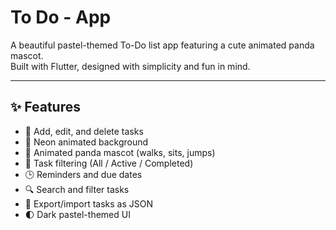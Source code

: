 # To Do - App

A beautiful pastel-themed To-Do list app featuring a cute animated panda mascot.  
Built with Flutter, designed with simplicity and fun in mind.

---

## ✨ Features

- 📝 Add, edit, and delete tasks
- 🎨 Neon animated background
- 🐼 Animated panda mascot (walks, sits, jumps)
- 📂 Task filtering (All / Active / Completed)
- 🕒 Reminders and due dates
- 🔍 Search and filter tasks
- 🔄 Export/import tasks as JSON
- 🌓 Dark pastel-themed UI



